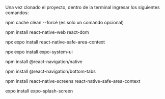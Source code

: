 Una vez clonado el proyecto, dentro de la terminal ingresar los siguientes comandos:

npm cache clean --forcé (es solo un comando opcional) 

npm install react-native-web react-dom

npx expo install react-native-safe-area-context

npx expo install expo-system-ui

npm install @react-navigation/native

npm install @react-navigation/bottom-tabs

npm install react-native-screens react-native-safe-area-context

expo install expo-splash-screen

